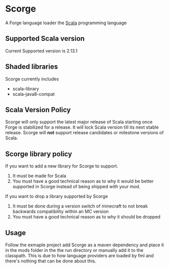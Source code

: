# Scorge
A Forge language loader the [Scala](https://www.scala-lang.org/) programming language


## Supported Scala version
Current Supported version is 2.13.1

## Shaded libraries
Scorge currently includes
* scala-library
* scala-java8-compat

## Scala Version Policy
Scorge will only support the latest major release of Scala starting once Forge is stabilized for a release. It will lock Scala version till its next stable release. Scorge will __not__ support release candidates or milestone versions of Scala. 

## Scorge library policy


If you want to add a new library for Scorge to support.
1. It must be made for Scala
2. You must have a good technical reason as to why it would be better supported in Scorge instead of being shipped with your mod.

If you want to drop a library supported by Scorge
1. It must be done during a version switch of minecraft to not break backwards compatibility within an MC version
2. You must have a good technical reason as to why it should be dropped

## Usage

Follow the exmaple project add Scorge as a maven dependency  and place it in the mods folder in the the run directory or
manually add it to the classpath.
This is due to how language providers are loaded by fml and there's nothing that can be done about this.